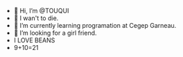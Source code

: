 - 👋 Hi, I’m @TOUQUI
- 👀 I wan't to die. 
- 🌱 I’m currently learning programation at Cegep Garneau.
- 💞️ I’m looking for a girl friend. 
- I LOVE BEANS
- 9+10=21 
